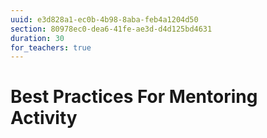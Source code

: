 ```yaml
---
uuid: e3d828a1-ec0b-4b98-8aba-feb4a1204d50
section: 80978ec0-dea6-41fe-ae3d-d4d125bd4631
duration: 30
for_teachers: true
---
```

# Best Practices For Mentoring Activity



